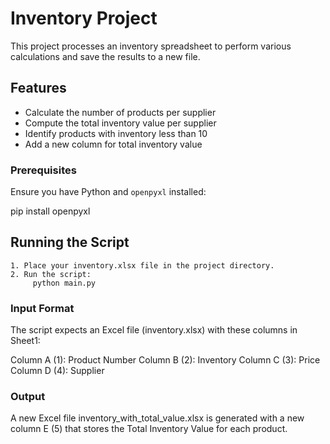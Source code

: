 # Inventory Project

This project processes an inventory spreadsheet to perform various calculations and save the results to a new file.

## Features

- Calculate the number of products per supplier
- Compute the total inventory value per supplier
- Identify products with inventory less than 10
- Add a new column for total inventory value

### Prerequisites

Ensure you have Python and `openpyxl` installed:

pip install openpyxl 

## Running the Script
    1. Place your inventory.xlsx file in the project directory.
    2. Run the script:
         python main.py

### Input Format
The script expects an Excel file (inventory.xlsx) with these columns in Sheet1:

Column A (1): Product Number
Column B (2): Inventory
Column C (3): Price
Column D (4): Supplier

### Output
A new Excel file inventory_with_total_value.xlsx is generated with a new column E (5) that stores the Total Inventory Value for each product.
